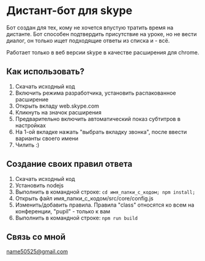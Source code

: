 # Дистант-бот для  skype
Бот создан для тех, кому не хочется впустую тратить время на дистанте. Бот способен подтвердить присутствие на уроке, но не вести диалог, он только ищет подходящие ответы из списка и - всё.

Работает только в веб версии skype в качестве расширения для chrome.
## Как использовать?
1. Скачать исходный код
2. Включить режима разработчика, установить распакованное расширение
3. Открыть вкладу web.skype.com
4. Кликнуть на значок расширения
5. Предварительно включить автоматический показ субтитров в настройках
5. На 1-ой вкладке нажать "выбрать вкладку звонка", после ввести варианты своего имени
6. Чилить :)

## Создание своих правил ответа
1. Скачать исходный код
2. Установить nodejs
3. Выполнить в командной строке: `cd имя_папки_с_кодом; npm install;`
4. Открыть файл имя_папки_с_кодом/src/core/config.js
5. Изменить/добавить правила. Правила "class" относятся ко всем на конференции, "pupil" - только к вам
6. Выполнить в командной строке: `npm run build`

## Связь со мной
name50525@gmail.com